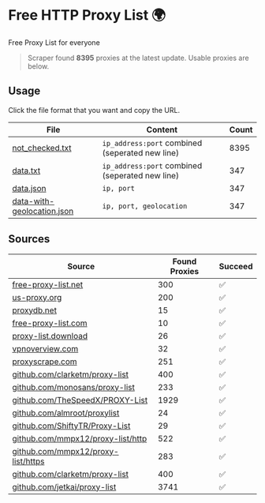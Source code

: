 
# Free HTTP Proxy List 🌍

Free Proxy List for everyone

> Scraper found **8395** proxies at the latest update. Usable proxies are below.

## Usage

Click the file format that you want and copy the URL.


|File|Content|Count|
|----|-------|-----|
|[not_checked.txt](https://raw.githubusercontent.com/yemixzy/proxy-list/main/proxy-list/not_checked.txt)|`ip_address:port` combined (seperated new line)|8395|
|[data.txt](https://raw.githubusercontent.com/yemixzy/proxy-list/main/proxy-list/data.txt)|`ip_address:port` combined (seperated new line)|347|
|[data.json](https://raw.githubusercontent.com/yemixzy/proxy-list/main/proxy-list/data.json)|`ip, port`|347|
|[data-with-geolocation.json](https://raw.githubusercontent.com/yemixzy/proxy-list/main/proxy-list/data-with-geolocation.json)|`ip, port, geolocation`|347|

## Sources

|Source|Found Proxies|Succeed|
|------|-------------|-------|
|[free-proxy-list.net](https://free-proxy-list.net)|300|✅|
|[us-proxy.org](https://www.us-proxy.org)|200|✅|
|[proxydb.net](http://proxydb.net)|15|✅|
|[free-proxy-list.com](https://free-proxy-list.com/?page=&port=&type%5B%5D=http&type%5B%5D=https&up_time=0&search=Search)|10|✅|
|[proxy-list.download](https://www.proxy-list.download/HTTP)|26|✅|
|[vpnoverview.com](https://vpnoverview.com/privacy/anonymous-browsing/free-proxy-servers)|32|✅|
|[proxyscrape.com](https://api.proxyscrape.com/v2/?request=displayproxies&protocol=http&timeout=10000&country=all&ssl=all&anonymity=all)|251|✅|
|[github.com/clarketm/proxy-list](https://raw.githubusercontent.com/clarketm/proxy-list/master/proxy-list-raw.txt)|400|✅|
|[github.com/monosans/proxy-list](https://raw.githubusercontent.com/monosans/proxy-list/main/proxies/http.txt)|233|✅|
|[github.com/TheSpeedX/PROXY-List](https://raw.githubusercontent.com/TheSpeedX/PROXY-List/master/http.txt)|1929|✅|
|[github.com/almroot/proxylist](https://raw.githubusercontent.com/almroot/proxylist/master/list.txt)|24|✅|
|[github.com/ShiftyTR/Proxy-List](https://raw.githubusercontent.com/ShiftyTR/Proxy-List/master/http.txt)|29|✅|
|[github.com/mmpx12/proxy-list/http](https://raw.githubusercontent.com/mmpx12/proxy-list/master/http.txt)|522|✅|
|[github.com/mmpx12/proxy-list/https](https://raw.githubusercontent.com/mmpx12/proxy-list/master/https.txt)|283|✅|
|[github.com/clarketm/proxy-list](https://raw.githubusercontent.com/clarketm/proxy-list/master/proxy-list-raw.txt)|400|✅|
|[github.com/jetkai/proxy-list](https://raw.githubusercontent.com/jetkai/proxy-list/main/online-proxies/txt/proxies.txt)|3741|✅|


